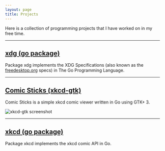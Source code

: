 ```yaml
---
layout: page
title: Projects
---
```


Here is a collection of programming projects that I have worked on in my
free time.

---

## [xdg (go package)](https://github.com/rkoesters/xdg)

Package xdg implements the XDG Specifications (also known as the
[freedesktop.org](https://www.freedesktop.org/) specs) in The Go
Programming Language.

---

## [Comic Sticks (xkcd-gtk)](https://github.com/rkoesters/xkcd-gtk)

Comic Sticks is a simple xkcd comic viewer written in Go using GTK+ 3.

![xkcd-gtk screenshot](https://raw.githubusercontent.com/rkoesters/xkcd-gtk/master/screenshots/screenshot-1.png)

---

## [xkcd (go package)](https://github.com/rkoesters/xkcd)

Package xkcd implements the xkcd comic API in Go.
